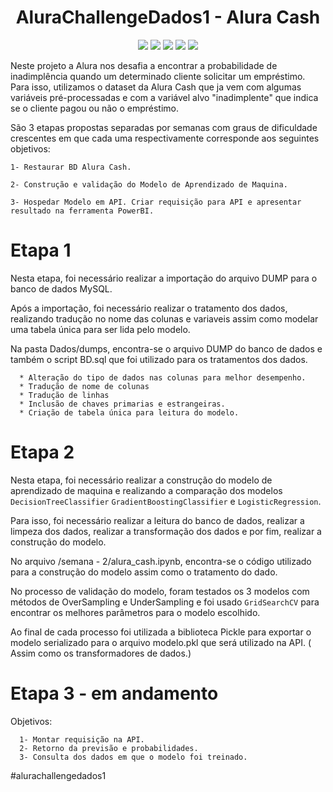 <h1 align="center"> AluraChallengeDados1 - Alura Cash  </h1>

<div align="center">
<img src="https://img.shields.io/badge/MySQL-005C84?style=for-the-badge&logo=mysql&logoColor=white"><img>
<img src="https://img.shields.io/badge/Python-14354C?style=for-the-badge&logo=python&logoColor=yellow"> </img>
<img src="https://img.shields.io/badge/scikit_learn-F7931E?style=for-the-badge&logo=scikit-learn&logoColor=white"></img>
<img src="https://img.shields.io/badge/fastapi-109989?style=for-the-badge&logo=FASTAPI&logoColor=white"> </img>
<img src="https://img.shields.io/badge/PowerBI-F2C811?style=for-the-badge&logo=Power%20BI&logoColor=black"> </img>
</div>


  Neste projeto a Alura nos desafia a encontrar a probabilidade de inadimplência quando um determinado cliente solicitar um empréstimo. Para isso, utilizamos o dataset da Alura Cash que ja vem com algumas variáveis pré-processadas e com a variável alvo "inadimplente" que indica se o cliente pagou ou não o empréstimo.

  
  São 3 etapas propostas separadas por semanas com graus de dificuldade crescentes em que cada uma respectivamente corresponde aos seguintes objetivos: 
    
    1- Restaurar BD Alura Cash.
    
    2- Construção e validação do Modelo de Aprendizado de Maquina.
    
    3- Hospedar Modelo em API. Criar requisição para API e apresentar resultado na ferramenta PowerBI.


# Etapa 1
  Nesta etapa, foi necessário realizar a importação do arquivo DUMP para o banco de dados MySQL.
    
  Após a importação, foi necessário realizar o tratamento dos dados, realizando tradução no nome das colunas e variaveis assim como modelar uma tabela única para ser lida pelo modelo.

   Na pasta Dados/dumps, encontra-se o arquivo DUMP do banco de dados e  também o script BD.sql que foi utilizado para os tratamentos dos dados.
   
      * Alteração do tipo de dados nas colunas para melhor desempenho.
      * Tradução de nome de colunas
      * Tradução de linhas
      * Inclusão de chaves primarias e estrangeiras.
      * Criação de tabela única para leitura do modelo.
      
# Etapa 2

  Nesta etapa, foi necessário realizar a construção do modelo de aprendizado de maquina e realizando a comparação dos modelos `DecisionTreeClassifier` `GradientBoostingClassifier` e `LogisticRegression`.
  
  Para isso, foi necessário realizar a leitura do banco de dados, realizar a limpeza dos dados, realizar a transformação dos dados e por fim, realizar a construção do modelo.
  
  No arquivo /semana - 2/alura_cash.ipynb, encontra-se o código utilizado para a construção do modelo assim como o tratamento do dado.

  No processo de validação do modelo, foram testados os 3 modelos com métodos de OverSampling e UnderSampling e foi usado `GridSearchCV` para encontrar os melhores parâmetros para o modelo escolhido.

  Ao final de cada processo foi utilizada a biblioteca Pickle para exportar o modelo serializado para o arquivo modelo.pkl que será utilizado na API. ( Assim como os transformadores de dados.)

# Etapa 3 -  em andamento
   
   Objetivos: 
      
      1- Montar requisição na API.
      2- Retorno da previsão e probabilidades.
      3- Consulta dos dados em que o modelo foi treinado.
      
      
#alurachallengedados1
